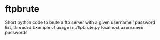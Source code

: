 # ftpbrute
Short python code to brute a ftp server with a given username / password list, threaded
Example of usage is ./ftpbrute.py localhost usernames passwords
